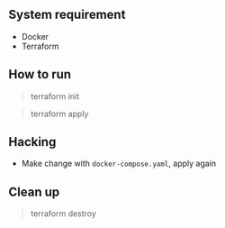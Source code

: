 ## System requirement

- Docker
- Terraform

## How to run

> terraform init

> terraform apply


## Hacking

- Make change with `docker-compose.yaml`, apply again

## Clean up

> terraform destroy
